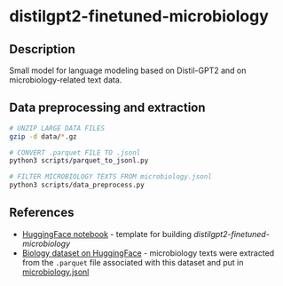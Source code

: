 # distilgpt2-finetuned-microbiology

## Description

Small model for language modeling based on Distil-GPT2 and on microbiology-related text data.

## Data preprocessing and extraction

```bash
# UNZIP LARGE DATA FILES
gzip -d data/*.gz

# CONVERT .parquet FILE TO .jsonl
python3 scripts/parquet_to_jsonl.py

# FILTER MICROBIOLOGY TEXTS FROM microbiology.jsonl
python3 scripts/data_preprocess.py
```

## References

- [HuggingFace notebook](https://github.com/huggingface/notebooks/blob/main/examples/language_modeling.ipynb) - template for building _distilgpt2-finetuned-microbiology_
- [Biology dataset on HuggingFace](https://huggingface.co/datasets/andersonbcdefg/biology) - microbiology texts were extracted from the `.parquet` file associated with this dataset and put in [microbiology.jsonl](./data/microbiology.jsonl)
